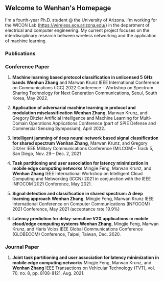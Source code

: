 ## Welcome to Wenhan's Homepage

<!-- You can use the [editor on GitHub](https://github.com/Wenhan2020/wenhan2020.github.io/edit/main/index.md) to maintain and preview the content for your website in Markdown files. -->

<!-- Whenever you commit to this repository, GitHub Pages will run [Jekyll](https://jekyllrb.com/) to rebuild the pages in your site, from the content in your Markdown files. -->

I'm a fourth-year Ph.D. student @ the University of Arizona. I'm working for the WICON Lab (https://wireless.ece.arizona.edu/) in the department of electrical and computer engineering. My current project focuses on the interdisciplinary research between wireless networking and the application of machine learning.
<!-- I'm looking for an internship/full-time job. -->

### Publications

<!-- Markdown is a lightweight and easy-to-use syntax for styling your writing. It includes conventions for

```markdown
Syntax highlighted code block

# Header 1
## Header 2
### Header 3

- Bulleted
- List

1. Numbered
2. List

**Bold** and _Italic_ and `Code` text

[Link](url) and ![Image](src)
```

For more details see [Basic writing and formatting syntax](https://docs.github.com/en/github/writing-on-github/getting-started-with-writing-and-formatting-on-github/basic-writing-and-formatting-syntax). -->

### Conference Paper

1. **Machine learning based protocol classification in unlicensed 5 GHz bands**
**Wenhan Zhang** and Marwan Krunz
IEEE International Conference on Communications (ICC) 2022 Conference - Workshop on Spectrum Sharing Technology for Next Generation Communications, Seoul, South Korea,  May 2022.

2. **Application of adversarial machine learning in protocol and modulation misclassification**
**Wenhan Zhang**, Marwan Krunz, and Gregory Ditzler
Artificial Intelligence and Machine Learning for Multi-Domain Operations Applications Conference (part of SPIE Defense and Commercial Sensing Symposium), April 2022.

3. **Intelligent jamming of deep neural network based signal classification for shared spectrum**
**Wenhan Zhang**, Marwan Krunz, and Gregory Ditzler
IEEE Military Communications Conference (MILCOM)– Track 5, San Diego, Nov. 29 – Dec. 2, 2021

4. **Task partitioning and user association for latency minimization in mobile edge computing networks**
Mingjie Feng, Marwan Krunz, and **Wenhan Zhang**
IEEE International Workshop on Intelligent Cloud Computing and Networking (ICCN) 2021 in conjunction with the IEEE INFOCOM 2021 Conference, May 2021.

5. **Signal detection and classification in shared spectrum: A deep learning approach**
**Wenhan Zhang**, Mingjie Feng, Marwan Krunz
IEEE International Conference on Computer Communications (INFOCOM) 2021 Conference, May 2021 (acceptance rate 19.9%)

6. **Latency prediction for delay-sensitive V2X applications in mobile cloud/edge computing systems**
**Wenhan Zhang**, Mingjie Feng, Marwan Krunz, and Haris Volos
IEEE Global Communications Conference (GLOBECOM) Conference, Taipei, Taiwan, Dec. 2020.


### Journal Paper

1. **Joint task partitioning and user association for latency minimization in mobile edge computing networks**
Mingjie Feng, Marwan Krunz, and **Wenhan Zhang**
IEEE Transactions on Vehicular Technology (TVT), vol. 70, no. 8, pp. 8108-8121, Aug. 2021.
